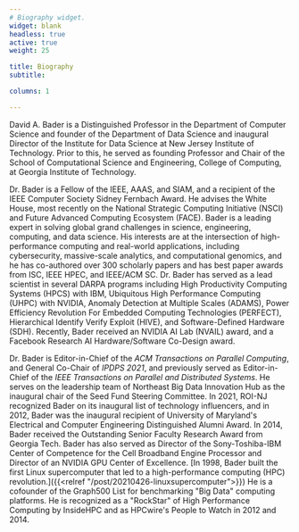 ```yaml
---
# Biography widget.
widget: blank
headless: true
active: true 
weight: 25

title: Biography
subtitle:

columns: 1

---
```


David A. Bader is a Distinguished Professor in the Department of
Computer Science and founder of the Department of Data Science and
inaugural Director of the Institute for Data Science at New Jersey
Institute of Technology.  Prior to this, he served as founding
Professor and Chair of the School of Computational Science and
Engineering, College of Computing, at Georgia Institute of Technology.

Dr. Bader is a Fellow of the IEEE, AAAS, and SIAM, and a recipient of
the IEEE Computer Society Sidney Fernbach Award. He advises the White
House, most recently on the National Strategic Computing Initiative
(NSCI) and Future Advanced Computing Ecosystem (FACE). Bader is a
leading expert in solving global grand challenges in science,
engineering, computing, and data science. His interests are at the
intersection of high-performance computing and real-world
applications, including cybersecurity, massive-scale analytics, and
computational genomics, and he has co-authored over 300 scholarly
papers and has best paper awards from ISC, IEEE HPEC, and IEEE/ACM SC.
Dr. Bader has served as a lead scientist in several DARPA programs
including High Productivity Computing Systems (HPCS) with IBM,
Ubiquitous High Performance Computing (UHPC) with NVIDIA, Anomaly
Detection at Multiple Scales (ADAMS), Power Efficiency Revolution For
Embedded Computing Technologies (PERFECT), Hierarchical Identify
Verify Exploit (HIVE), and Software-Defined Hardware (SDH). Recently,
Bader received an NVIDIA AI Lab (NVAIL) award, and a Facebook Research
AI Hardware/Software Co-Design award.

Dr. Bader is Editor-in-Chief of the *ACM Transactions on Parallel
Computing*, and General Co-Chair of *IPDPS 2021*, and previously served
as Editor-in-Chief of the *IEEE Transactions on Parallel and
Distributed Systems*. He serves on the leadership team of Northeast Big
Data Innovation Hub as the inaugural chair of the Seed Fund Steering
Committee.  In 2021, ROI-NJ recognized Bader on its inaugural list of
technology influencers, and in 2012, Bader was the inaugural recipient
of University of Maryland's Electrical and Computer Engineering
Distinguished Alumni Award.  In 2014, Bader received the Outstanding
Senior Faculty Research Award from Georgia Tech. Bader has also served
as Director of the Sony-Toshiba-IBM Center of Competence for the Cell
Broadband Engine Processor and Director of an NVIDIA GPU Center of
Excellence. [In 1998, Bader built the first Linux supercomputer that
led to a high-performance computing (HPC) revolution.]({{<relref "/post/20210426-linuxsupercomputer">}}) He is a
cofounder of the Graph500 List for benchmarking "Big Data" computing
platforms. He is recognized as a "RockStar" of High Performance
Computing by InsideHPC and as HPCwire's People to Watch in 2012 and
2014.
